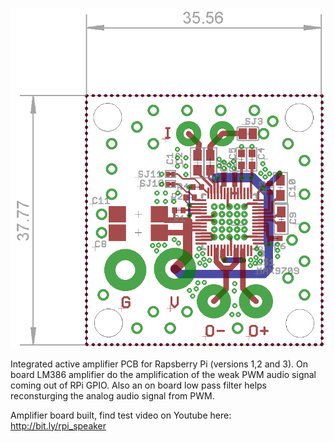 ![layout preview](https://github.com/rfsparkling/MAX9709_Amplifier_PCB/blob/master/MAX9709_screenshot.png)

Integrated active amplifier PCB for Rapsberry Pi (versions 1,2 and 3). On board LM386 amplifier do the amplification of the weak PWM audio signal coming out of RPi GPIO.
Also an on board low pass filter helps reconsturging the analog audio signal from PWM. 

Amplifier board built, find test video on Youtube here: http://bit.ly/rpi_speaker
